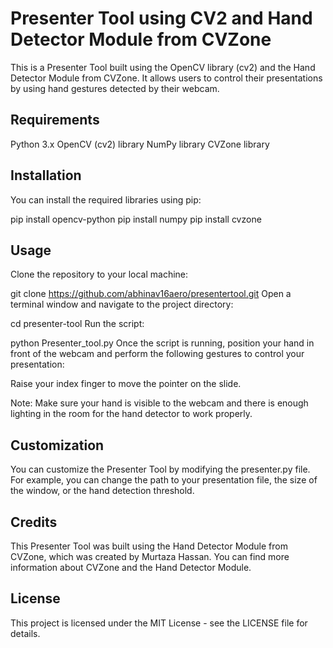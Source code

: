 # Presenter Tool using CV2 and Hand Detector Module from CVZone
This is a Presenter Tool built using the OpenCV library (cv2) and the Hand Detector Module from CVZone. It allows users to control their presentations by using hand gestures detected by their webcam.

## Requirements
Python 3.x
OpenCV (cv2) library
NumPy library
CVZone library
## Installation
You can install the required libraries using pip:

pip install opencv-python
pip install numpy
pip install cvzone
## Usage
Clone the repository to your local machine:

git clone https://github.com/abhinav16aero/presentertool.git
Open a terminal window and navigate to the project directory:

cd presenter-tool
Run the script:

python Presenter_tool.py
Once the script is running, position your hand in front of the webcam and perform the following gestures to control your presentation:

Raise your index finger to move the pointer on the slide.

Note: Make sure your hand is visible to the webcam and there is enough lighting in the room for the hand detector to work properly.

## Customization
You can customize the Presenter Tool by modifying the presenter.py file. For example, you can change the path to your presentation file, the size of the window, or the hand detection threshold.

## Credits
This Presenter Tool was built using the Hand Detector Module from CVZone, which was created by Murtaza Hassan. You can find more information about CVZone and the Hand Detector Module.


## License
This project is licensed under the MIT License - see the LICENSE file for details.

